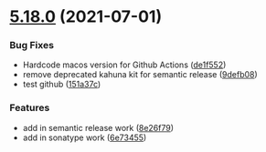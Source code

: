 # [5.18.0](https://github.com/mchuangatmp/mparticle-android-sdk/compare/v5.17.0...v5.18.0) (2021-07-01)


### Bug Fixes

* Hardcode macos version for Github Actions ([de1f552](https://github.com/mchuangatmp/mparticle-android-sdk/commit/de1f5523b4b74609870b774fa601f47f8e35fa9d))
* remove deprecated kahuna kit for semantic release ([9defb08](https://github.com/mchuangatmp/mparticle-android-sdk/commit/9defb0846918cea396998054b074235aaf3f2c91))
* test github ([151a37c](https://github.com/mchuangatmp/mparticle-android-sdk/commit/151a37c49db4f1b47a4e57f60675e3982076c1c5))


### Features

* add in semantic release work ([8e26f79](https://github.com/mchuangatmp/mparticle-android-sdk/commit/8e26f79e4c3b401b087bb64d1c84b8a9bf6bd9e3))
* add in sonatype work ([6e73455](https://github.com/mchuangatmp/mparticle-android-sdk/commit/6e73455d6ccdb72f7182a986fc39afff42c4e7ef))
